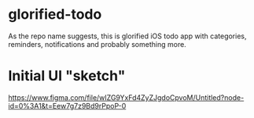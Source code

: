 # glorified-todo
As the repo name suggests, this is glorified iOS todo app with categories, reminders, notifications and probably something more.


# Initial UI "sketch"
https://www.figma.com/file/wIZG9YxFd4ZyZJgdoCpvoM/Untitled?node-id=0%3A1&t=Eew7g7z9Bd9rPpoP-0
